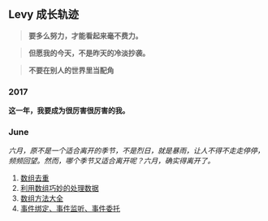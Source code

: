 ## Levy 成长轨迹
> **要多么努力，才能看起来毫不费力。**

> **但愿我的今天，不是昨天的冷淡抄袭。**

> **不要在别人的世界里当配角**

### 2017

**这一年，我要成为很厉害很厉害的我。**

### June
_六月，原不是一个适合离开的季节，不是烈日，就是暴雨，让人不得不走走停停，频频回望。然而，哪个季节又适合离开呢？六月，确实得离开了。_

1. [数组去重](https://github.com/linchwei/blog/issues/1)
2. [利用数组巧妙的处理数据](https://github.com/linchwei/blog/issues/2)
3. [数组方法大全](https://github.com/linchwei/blog/issues/3)
4. [事件绑定、事件监听、事件委托](https://github.com/linchwei/blog/issues/4)
